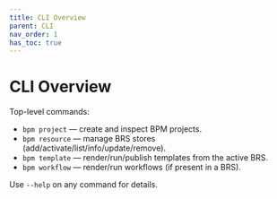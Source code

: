 ```yaml
---
title: CLI Overview
parent: CLI
nav_order: 1
has_toc: true
---
```


# CLI Overview

Top-level commands:

- `bpm project` — create and inspect BPM projects.
- `bpm resource` — manage BRS stores (add/activate/list/info/update/remove).
- `bpm template` — render/run/publish templates from the active BRS.
- `bpm workflow` — render/run workflows (if present in a BRS).

Use `--help` on any command for details.
